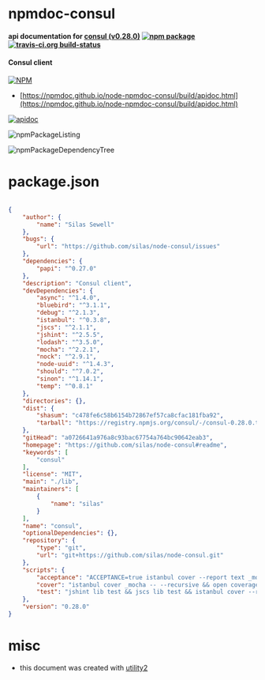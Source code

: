 # npmdoc-consul

#### api documentation for  [consul (v0.28.0)](https://github.com/silas/node-consul#readme)  [![npm package](https://img.shields.io/npm/v/npmdoc-consul.svg?style=flat-square)](https://www.npmjs.org/package/npmdoc-consul) [![travis-ci.org build-status](https://api.travis-ci.org/npmdoc/node-npmdoc-consul.svg)](https://travis-ci.org/npmdoc/node-npmdoc-consul)

#### Consul client

[![NPM](https://nodei.co/npm/consul.png?downloads=true&downloadRank=true&stars=true)](https://www.npmjs.com/package/consul)

- [https://npmdoc.github.io/node-npmdoc-consul/build/apidoc.html](https://npmdoc.github.io/node-npmdoc-consul/build/apidoc.html)

[![apidoc](https://npmdoc.github.io/node-npmdoc-consul/build/screenCapture.buildCi.browser.%252Ftmp%252Fbuild%252Fapidoc.html.png)](https://npmdoc.github.io/node-npmdoc-consul/build/apidoc.html)

![npmPackageListing](https://npmdoc.github.io/node-npmdoc-consul/build/screenCapture.npmPackageListing.svg)

![npmPackageDependencyTree](https://npmdoc.github.io/node-npmdoc-consul/build/screenCapture.npmPackageDependencyTree.svg)



# package.json

```json

{
    "author": {
        "name": "Silas Sewell"
    },
    "bugs": {
        "url": "https://github.com/silas/node-consul/issues"
    },
    "dependencies": {
        "papi": "^0.27.0"
    },
    "description": "Consul client",
    "devDependencies": {
        "async": "^1.4.0",
        "bluebird": "^3.1.1",
        "debug": "^2.1.3",
        "istanbul": "^0.3.8",
        "jscs": "^2.1.1",
        "jshint": "^2.5.5",
        "lodash": "^3.5.0",
        "mocha": "^2.2.1",
        "nock": "^2.9.1",
        "node-uuid": "^1.4.3",
        "should": "^7.0.2",
        "sinon": "^1.14.1",
        "temp": "^0.8.1"
    },
    "directories": {},
    "dist": {
        "shasum": "c478fe6c58b6154b72867ef57ca8cfac181fba92",
        "tarball": "https://registry.npmjs.org/consul/-/consul-0.28.0.tgz"
    },
    "gitHead": "a0726641a976a8c93bac67754a764bc90642eab3",
    "homepage": "https://github.com/silas/node-consul#readme",
    "keywords": [
        "consul"
    ],
    "license": "MIT",
    "main": "./lib",
    "maintainers": [
        {
            "name": "silas"
        }
    ],
    "name": "consul",
    "optionalDependencies": {},
    "repository": {
        "type": "git",
        "url": "git+https://github.com/silas/node-consul.git"
    },
    "scripts": {
        "acceptance": "ACCEPTANCE=true istanbul cover --report text _mocha -- test/acceptance --recursive --check-leaks --timeout 15000",
        "cover": "istanbul cover _mocha -- --recursive && open coverage/lcov-report/index.html",
        "test": "jshint lib test && jscs lib test && istanbul cover --report text _mocha -- --recursive --check-leaks && istanbul check-coverage --statements 100 --functions 100 --branches 100 --lines 100"
    },
    "version": "0.28.0"
}
```



# misc
- this document was created with [utility2](https://github.com/kaizhu256/node-utility2)
